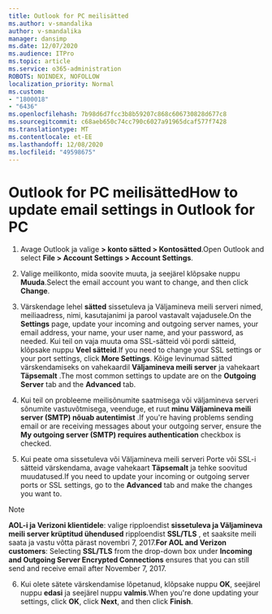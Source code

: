 ```yaml
---
title: Outlook for PC meilisätted
ms.author: v-smandalika
author: v-smandalika
manager: dansimp
ms.date: 12/07/2020
ms.audience: ITPro
ms.topic: article
ms.service: o365-administration
ROBOTS: NOINDEX, NOFOLLOW
localization_priority: Normal
ms.custom:
- "1800018"
- "6436"
ms.openlocfilehash: 7b98d6d7fcc3b8b59207c868c606730828d677c8
ms.sourcegitcommit: c68aeb650c74cc790c6027a91965dcaf577f7428
ms.translationtype: MT
ms.contentlocale: et-EE
ms.lasthandoff: 12/08/2020
ms.locfileid: "49598675"
---
```

# <a name="how-to-update-email-settings-in-outlook-for-pc"></a><span data-ttu-id="6e2bb-102">Outlook for PC meilisätted</span><span class="sxs-lookup"><span data-stu-id="6e2bb-102">How to update email settings in Outlook for PC</span></span>

1. <span data-ttu-id="6e2bb-103">Avage Outlook ja valige **> konto sätted > Kontosätted**.</span><span class="sxs-lookup"><span data-stu-id="6e2bb-103">Open Outlook and select **File > Account Settings > Account Settings**.</span></span>

2. <span data-ttu-id="6e2bb-104">Valige meilikonto, mida soovite muuta, ja seejärel klõpsake nuppu **Muuda**.</span><span class="sxs-lookup"><span data-stu-id="6e2bb-104">Select the email account you want to change, and then click **Change**.</span></span> 

3. <span data-ttu-id="6e2bb-105">Värskendage lehel **sätted** sissetuleva ja Väljamineva meili serveri nimed, meiliaadress, nimi, kasutajanimi ja parool vastavalt vajadusele.</span><span class="sxs-lookup"><span data-stu-id="6e2bb-105">On the **Settings** page, update your incoming and outgoing server names, your email address, your name, your user name, and your password, as needed.</span></span> <span data-ttu-id="6e2bb-106">Kui teil on vaja muuta oma SSL-sätteid või pordi sätteid, klõpsake nuppu **Veel sätteid**.</span><span class="sxs-lookup"><span data-stu-id="6e2bb-106">If you need to change your SSL settings or your port settings, click **More Settings**.</span></span> <span data-ttu-id="6e2bb-107">Kõige levinumad sätted värskendamiseks on vahekaardil **Väljamineva meili server** ja vahekaart **Täpsemalt** .</span><span class="sxs-lookup"><span data-stu-id="6e2bb-107">The most common settings to update are on the **Outgoing Server** tab and the **Advanced** tab.</span></span>

4. <span data-ttu-id="6e2bb-108">Kui teil on probleeme meilisõnumite saatmisega või väljamineva serveri sõnumite vastuvõtmisega, veenduge, et ruut **minu Väljamineva meili server (SMTP) nõuab autentimist** .</span><span class="sxs-lookup"><span data-stu-id="6e2bb-108">If you're having problems sending email or are receiving messages about your outgoing server, ensure the **My outgoing server (SMTP) requires authentication** checkbox is checked.</span></span>

5. <span data-ttu-id="6e2bb-109">Kui peate oma sissetuleva või Väljamineva meili serveri Porte või SSL-i sätteid värskendama, avage vahekaart **Täpsemalt** ja tehke soovitud muudatused.</span><span class="sxs-lookup"><span data-stu-id="6e2bb-109">If you need to update your incoming or outgoing server ports or SSL settings, go to the **Advanced** tab and make the changes you want to.</span></span>

> [!NOTE]
> <span data-ttu-id="6e2bb-110">**AOL-i ja Verizoni klientidele**: valige ripploendist **sissetuleva ja Väljamineva meili server krüptitud ühendused** ripploendist **SSL/TLS** , et saaksite meili saata ja vastu võtta pärast novembri 7, 2017.</span><span class="sxs-lookup"><span data-stu-id="6e2bb-110">**For AOL and Verizon customers**: Selecting **SSL/TLS** from the drop-down box under **Incoming and Outgoing Server Encrypted Connections** ensures that you can still send and receive email after November 7, 2017.</span></span>

6. <span data-ttu-id="6e2bb-111">Kui olete sätete värskendamise lõpetanud, klõpsake nuppu **OK**, seejärel nuppu **edasi** ja seejärel nuppu **valmis**.</span><span class="sxs-lookup"><span data-stu-id="6e2bb-111">When you're done updating your settings, click **OK**, click **Next**, and then click **Finish**.</span></span>


